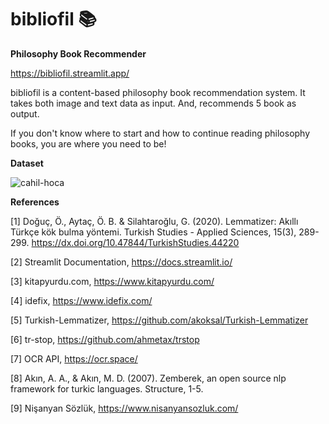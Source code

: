 # bibliofil 📚
**Philosophy Book Recommender**

https://bibliofil.streamlit.app/

bibliofil is a content-based philosophy book recommendation system. It takes both image and text data as input. And, recommends 5 book as output.

If you don't know where to start and how to continue reading philosophy books, you are where you need to be!

**Dataset**

![cahil-hoca](https://github.com/gokcegok/bibliofil/assets/53365726/d7e5686a-444b-49ec-acc7-799eb6034e8c)

**References**

[1] Doğuç, Ö., Aytaç, Ö. B. & Silahtaroğlu, G. (2020). Lemmatizer: Akıllı Türkçe kök bulma yöntemi.
Turkish Studies - Applied Sciences, 15(3), 289-299. https://dx.doi.org/10.47844/TurkishStudies.44220

[2] Streamlit Documentation, https://docs.streamlit.io/

[3] kitapyurdu.com, https://www.kitapyurdu.com/

[4] idefix, https://www.idefix.com/

[5] Turkish-Lemmatizer, https://github.com/akoksal/Turkish-Lemmatizer

[6] tr-stop, https://github.com/ahmetax/trstop

[7] OCR API, https://ocr.space/

[8] Akın, A. A., & Akın, M. D. (2007). Zemberek, an open source nlp framework for turkic languages.
Structure, 1-5.

[9] Nişanyan Sözlük, https://www.nisanyansozluk.com/
